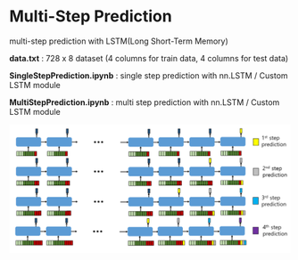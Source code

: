 # Multi-Step Prediction

multi-step prediction with LSTM(Long Short-Term Memory)

**data.txt** : 728 x 8 dataset (4 columns for train data, 4 columns for test data)

**SingleStepPrediction.ipynb** : single step prediction with nn.LSTM / Custom LSTM module

**MultiStepPrediction.ipynb** : multi step prediction with nn.LSTM / Custom LSTM module

![msp_scheme](./msp.png)
